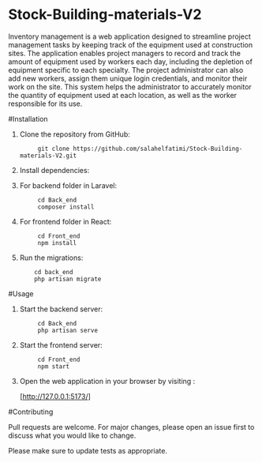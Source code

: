 # Stock-Building-materials-V2

Inventory management is a web application designed to streamline project management tasks by keeping track of the equipment used at construction sites. The application enables project managers to record and track the amount of equipment used by workers each day, including the depletion of equipment specific to each specialty. The project administrator can also add new workers, assign them unique login credentials, and monitor their work on the site. This system helps the administrator to accurately monitor the quantity of equipment used at each location, as well as the worker responsible for its use.

#Installation

1. Clone the repository from GitHub:

            git clone https://github.com/salahelfatimi/Stock-Building-materials-V2.git

2. Install dependencies:

1. For backend folder in Laravel:

            cd Back_end
            composer install

2. For frontend folder in React:

            cd Front_end
            npm install
 
 3. Run the migrations:
 
            cd back_end
            php artisan migrate
 

#Usage

1. Start the backend server:

            cd Back_end
            php artisan serve

2. Start the frontend server:

            cd Front_end
            npm start

3. Open the web application in your browser by visiting :

      [http://127.0.0.1:5173/]

#Contributing

   Pull requests are welcome. For major changes, please open an issue first to discuss what you would like to change.

   Please make sure to update tests as appropriate.

